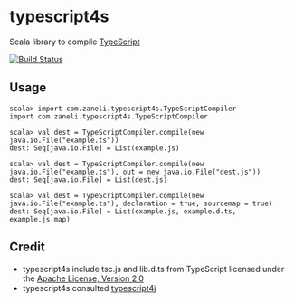 # typescript4s
Scala library to compile [TypeScript](http://www.typescriptlang.org/)

[![Build Status](https://api.travis-ci.org/zaneli/typescript4s.png?branch=master)](https://travis-ci.org/zaneli/typescript4s)

## Usage

```
scala> import com.zaneli.typescript4s.TypeScriptCompiler
import com.zaneli.typescript4s.TypeScriptCompiler

scala> val dest = TypeScriptCompiler.compile(new java.io.File("example.ts"))
dest: Seq[java.io.File] = List(example.js)

scala> val dest = TypeScriptCompiler.compile(new java.io.File("example.ts"), out = new java.io.File("dest.js"))
dest: Seq[java.io.File] = List(dest.js)

scala> val dest = TypeScriptCompiler.compile(new java.io.File("example.ts"), declaration = true, sourcemap = true)
dest: Seq[java.io.File] = List(example.js, example.d.ts, example.js.map)
```

## Credit
* typescript4s include tsc.js and lib.d.ts from TypeScript licensed under the [Apache License, Version 2.0](http://www.apache.org/licenses/LICENSE-2.0)  
* typescript4s consulted [typescript4j](https://github.com/martypitt/typescript4j)
